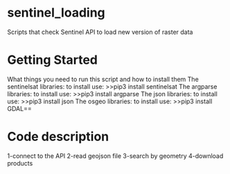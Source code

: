 # sentinel_loading
Scripts that check Sentinel API to load new version of raster data

# Getting Started
What things you need to run this script and how to install them
 The sentinelsat libraries: 
 to install use: >>pip3 install sentinelsat 
 The argparse libraries: 
 to install use: >>pip3 install argparse
 The json libraries: 
 to install use: >>pip3 install json
 The osgeo libraries:
 to install use: >>pip3 install GDAL==<GDAL VERSION FROM OGRINFO>

# Code description

1-connect to the API
2-read geojson file
3-search by geometry
4-download products
